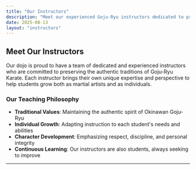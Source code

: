 ```yaml
---
title: "Our Instructors"
description: "Meet our experienced Goju-Ryu instructors dedicated to preserving authentic martial arts traditions"
date: 2025-08-13
layout: "instructors"
---
```


## Meet Our Instructors

Our dojo is proud to have a team of dedicated and experienced instructors who are committed to preserving the authentic traditions of Goju-Ryu Karate. Each instructor brings their own unique expertise and perspective to help students grow both as martial artists and as individuals.

### Our Teaching Philosophy

- **Traditional Values**: Maintaining the authentic spirit of Okinawan Goju-Ryu
- **Individual Growth**: Adapting instruction to each student's needs and abilities
- **Character Development**: Emphasizing respect, discipline, and personal integrity
- **Continuous Learning**: Our instructors are also students, always seeking to improve

---
